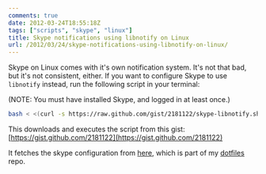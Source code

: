 ```yaml
---
comments: true
date: 2012-03-24T18:55:18Z
tags: ["scripts", "skype", "linux"]
title: Skype notifications using libnotify on Linux
url: /2012/03/24/skype-notifications-using-libnotify-on-linux/
---
```


Skype on Linux comes with it's own notification system. It's not that bad, but it's not consistent, either.
If you want to configure Skype to use `libnotify` instead, run the following script in your terminal:

(NOTE: You must have installed Skype, and logged in at least once.)

```bash
bash < <(curl -s https://raw.github.com/gist/2181122/skype-libnotify.sh)
```

This downloads and executes the script from this gist: [https://gist.github.com/2181122](https://gist.github.com/2181122)

It fetches the skype configuration from [here](https://github.com/ndbroadbent/dotfiles/blob/master/skype/skype-UI.xml),
which is part of my [dotfiles](https://github.com/ndbroadbent/dotfiles) repo.
